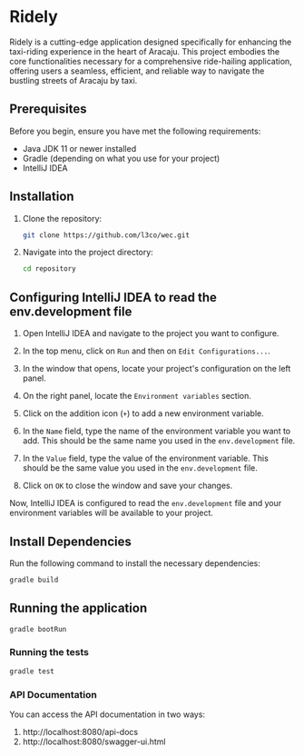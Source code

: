 # Ridely

Ridely is a cutting-edge application designed specifically for enhancing the taxi-riding experience in the heart of
Aracaju.
This project embodies the core functionalities necessary for a comprehensive ride-hailing application, offering users a
seamless,
efficient, and reliable way to navigate the bustling streets of Aracaju by taxi.

## Prerequisites

Before you begin, ensure you have met the following requirements:

- Java JDK 11 or newer installed
- Gradle (depending on what you use for your project)
- IntelliJ IDEA

## Installation

1. Clone the repository:

    ```bash
    git clone https://github.com/l3co/wec.git
    ```

2. Navigate into the project directory:

    ```bash
    cd repository
    ```

## Configuring IntelliJ IDEA to read the env.development file

1. Open IntelliJ IDEA and navigate to the project you want to configure.

2. In the top menu, click on `Run` and then on `Edit Configurations...`.

3. In the window that opens, locate your project's configuration on the left panel.

4. On the right panel, locate the `Environment variables` section.

5. Click on the addition icon (`+`) to add a new environment variable.

6. In the `Name` field, type the name of the environment variable you want to add. This should be the same name you used in the `env.development` file.

7. In the `Value` field, type the value of the environment variable. This should be the same value you used in the `env.development` file.

8. Click on `OK` to close the window and save your changes.

Now, IntelliJ IDEA is configured to read the `env.development` file and your environment variables will be available to your project.

## Install Dependencies

Run the following command to install the necessary dependencies:

```bash
gradle build
```

## Running the application

```bash
gradle bootRun
```

### Running the tests

```bash
gradle test
```

### API Documentation

You can access the API documentation in two ways:

1. http://localhost:8080/api-docs
2. http://localhost:8080/swagger-ui.html
